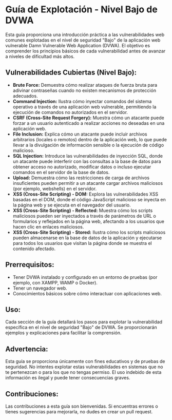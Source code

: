 
# Guía de Explotación - Nivel Bajo de DVWA

Esta guía proporciona una introducción práctica a las vulnerabilidades web comunes explotadas en el nivel de seguridad "Bajo" de la aplicación web vulnerable Damn Vulnerable Web Application (DVWA). El objetivo es comprender los principios básicos de cada vulnerabilidad antes de avanzar a niveles de dificultad más altos.

## Vulnerabilidades Cubiertas (Nivel Bajo):

* **Brute Force:** Demuestra cómo realizar ataques de fuerza bruta para adivinar contraseñas cuando no existen mecanismos de protección adecuados.
* **Command Injection:** Ilustra cómo inyectar comandos del sistema operativo a través de una aplicación web vulnerable, permitiendo la ejecución de comandos no autorizados en el servidor.
* **CSRF (Cross-Site Request Forgery):** Muestra cómo un atacante puede forzar a un usuario autenticado a realizar acciones no deseadas en una aplicación web.
* **File Inclusion:** Explica cómo un atacante puede incluir archivos arbitrarios (locales o remotos) dentro de la aplicación web, lo que puede llevar a la divulgación de información sensible o la ejecución de código malicioso.
* **SQL Injection:** Introduce las vulnerabilidades de inyección SQL, donde un atacante puede interferir con las consultas a la base de datos para obtener acceso no autorizado, modificar datos o incluso ejecutar comandos en el servidor de la base de datos.
* **Upload:** Demuestra cómo las restricciones de carga de archivos insuficientes pueden permitir a un atacante cargar archivos maliciosos (por ejemplo, webshells) en el servidor.
* **XSS (Cross-Site Scripting) - DOM:** Explora las vulnerabilidades XSS basadas en el DOM, donde el código JavaScript malicioso se inyecta en la página web y se ejecuta en el navegador del usuario.
* **XSS (Cross-Site Scripting) - Reflected:** Muestra cómo los scripts maliciosos pueden ser inyectados a través de parámetros de URL o formularios y reflejados en la página web, afectando a los usuarios que hacen clic en enlaces maliciosos.
* **XSS (Cross-Site Scripting) - Stored:** Ilustra cómo los scripts maliciosos pueden almacenarse en la base de datos de la aplicación y ejecutarse para todos los usuarios que visitan la página donde se muestra el contenido afectado.

## Prerrequisitos:

* Tener DVWA instalado y configurado en un entorno de pruebas (por ejemplo, con XAMPP, WAMP o Docker).
* Tener un navegador web.
* Conocimientos básicos sobre cómo interactuar con aplicaciones web.

## Uso:

Cada sección de la guía detallará los pasos para explotar la vulnerabilidad específica en el nivel de seguridad "Bajo" de DVWA. Se proporcionarán ejemplos y explicaciones para facilitar la comprensión.

## Advertencia:

Esta guía se proporciona únicamente con fines educativos y de pruebas de seguridad. No intentes explotar estas vulnerabilidades en sistemas que no te pertenezcan o para los que no tengas permiso. El uso indebido de esta información es ilegal y puede tener consecuencias graves.

## Contribuciones:

Las contribuciones a esta guía son bienvenidas. Si encuentras errores o tienes sugerencias para mejorarla, no dudes en crear un pull request.
